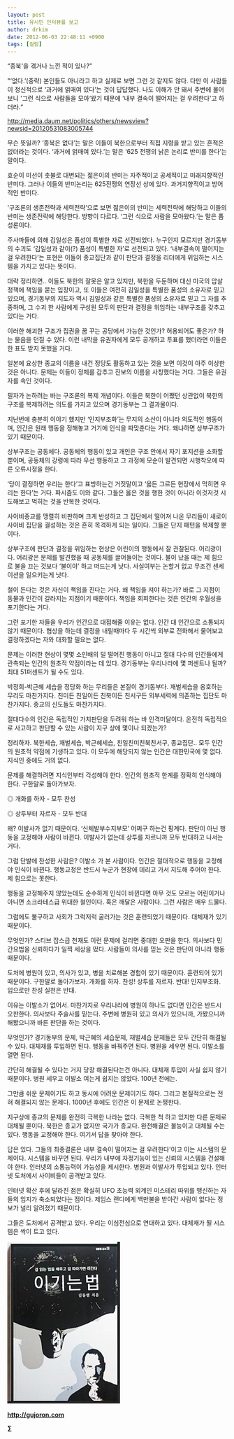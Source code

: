 ```yaml
---
layout: post
title: 유시민 인터뷰를 보고
author: drkim
date: 2012-06-03 22:48:11 +0900
tags: [컬럼]
---
```

“종북'을 겪거나 느낀 적이 있나?”

  
"‘없다.’(중략) 본인들도 아니라고 하고 실제로 보면 그런 것 같지도 않다. 다만 이 사람들이 정신적으로 ‘과거에 얽매여 있다’는 것이 답답했다. 나도 이해가 안 돼서 주변에 물어보니 '그런 식으로 사람들을 모아‘왔기 때문에 ’내부 결속이 떨어지는 걸 우려한다'고 하더라.“ 

http://media.daum.net/politics/others/newsview?newsid=20120531083005744 

무슨 뜻일까? ‘종북은 없다’는 말은 이들이 북한으로부터 직접 지령을 받고 있는 흔적은 없더라는 것이다. ‘과거에 얽매여 있다.’는 말은 ‘625 전쟁의 낡은 논리로 반미를 한다’는 말이다. 

효순이 미선이 촛불로 대변되는 젊은이의 반미는 자주적이고 공세적이고 미래지향적인 반미다. 그러나 이들의 반미논리는 625전쟁의 연장선 상에 있다. 과거지향적이고 방어적인 반미다. 

‘구조론의 생존전략과 세력전략’으로 보면 젊은이의 반미는 세력전략에 해당하고 이들의 반미는 생존전략에 해당한다. 방향이 다르다. ‘그런 식으로 사람을 모아왔다.’는 말은 품성론이다. 

주사파들에 의해 김일성은 품성이 특별한 자로 선전되었다. 누구인지 모르지만 경기동부의 수괴도 ‘김일성과 같이(?) 품성이 특별한 자’로 선전되고 있다. ‘내부결속이 떨어지는걸 우려한다’는 표현은 이들이 종교집단과 같이 판단과 결정을 리더에게 위임하는 시스템을 가지고 있다는 뜻이다. 

대략 정리하면.. 이들도 북한의 잘못은 알고 있지만, 북한을 두둔하며 대신 미국의 압살정책에 책임을 묻는 입장이고, 또 이들은 여전히 김일성을 특별한 품성의 소유자로 믿고 있으며, 경기동부의 지도자 역시 김일성과 같은 특별한 품성의 소유자로 믿고 그 자를 추종하며, 그 수괴 한 사람에게 구성원 모두의 판단과 결정을 위임하는 내부구조를 갖추고 있다는 거다. 

이러한 해괴한 구조가 집권을 꿈 꾸는 공당에서 가능한 것인가? 허용되어도 좋은가? 하는 물음을 던질 수 있다. 이런 내막을 유권자에게 모두 공개하고 투표를 했더라면 이들은 한 표도 받지 못했을 거다. 

일본에 요상한 종교의 이름을 내건 정당도 활동하고 있는 것을 보면 이것이 아주 이상한 것은 아니다. 문제는 이들이 정체를 감추고 진보의 이름을 사칭했다는 거다. 그들은 유권자를 속인 것이다. 

필자가 논하려는 바는 구조론의 복제 개념이다. 이들은 북한이 어쨌던 상관없이 북한의 구조를 복제하려는 의도를 가지고 있으며 경기동부는 그 결과물이다. 

지난번에 충분히 이야기 했지만 ‘인지부조화’는 무지의 소산이 아니라 의도적인 행동이며, 인간은 원래 행동을 정해놓고 거기에 인식을 짜맞춘다는 거다. 왜냐하면 상부구조가 있기 때문이다. 

상부구조는 공동체다. 공동체의 행동이 있고 개인은 구조 안에서 자기 포지션을 소화할 뿐이며, 공동체의 강령에 따라 우선 행동하고 그 과정에 모순이 발견되면 시행착오에 따른 오류시정을 한다. 

‘당이 결정하면 우리는 한다’고 표방하는건 거짓말이고 ‘옳든 그르든 현장에서 먹히면 우리는 한다’는 거다. 파시즘도 이와 같다. 그들은 옳은 것을 행한 것이 아니라 이것저것 시도해보고 먹히는 것을 반복한 것이다. 

사이비종교를 맹렬히 비판하며 크게 반성하고 그 집단에서 떨어져 나온 무리들이 새로이 사이비 집단을 결성하는 것은 흔히 목격하게 되는 일이다. 그들은 단지 패턴을 복제할 뿐이다. 

상부구조에 판단과 결정을 위임하는 현상은 어린이의 행동에서 잘 관찰된다. 어리광이다. 어리광은 문제를 발견했을 때 공동체를 끌어들이는 것이다. 불이 났을 때는 제 힘으로 불을 끄는 것보다 ‘불이야’ 하고 떠드는게 낫다. 사실여부는 논할거 없고 무조건 센세이션을 일으키는게 낫다. 

철이 든다는 것은 자신이 책임을 진다는 거다. 왜 책임을 져야 하는가? 바로 그 지점이 동물과 인간이 갈라지는 지점이기 때문이다. 책임을 회피한다는 것은 인간의 우월성을 포기한다는 거다. 

그런 포기한 자들을 우리가 인간으로 대접해줄 이유는 없다. 인간 대 인간으로 소통되지 않기 때문이다. 협상을 하는데 결정을 내릴때마다 두 시간씩 외부로 전화해서 물어보고 결정하겠다는 자와 대화할 필요는 없다. 

문제는 이러한 현상이 몇몇 소인배의 덜 떨어진 행동이 아니고 절대 다수의 인간들에게 관측되는 인간의 원초적 약점이라는 데 있다. 경기동부는 우리나라에 몇 퍼센트나 될까? 최대 51퍼센트가 될 수도 있다. 

박정희-박근혜 세습을 정당화 하는 무리들은 본질이 경기동부다. 재벌세습을 옹호하는 무리도 마찬가지다. 친미든 친일이든 친북이든 친서구든 외부세력에 의존하는 집단도 마찬가지다. 종교의 신도들도 마찬가지다. 

절대다수의 인간은 독립적인 가치판단을 두려워 하는 바 인격미달이다. 온전히 독립적으로 사고하고 판단할 수 있는 사람이 지구 상에 몇이나 되겠는가? 

정리하자. 북한세습, 재벌세습, 박근혜세습, 친일친미친북친서구, 종교집단.. 모두 인간의 원초적 약점에 기생하고 있다. 이 모두에 해당되지 않는 인간은 대한민국에 몇 없다. 지식인 중에도 거의 없다. 

문제를 해결하려면 지식인부터 각성해야 한다. 인간의 원초적 한계를 정확히 인식해야 한다. 구한말로 돌아가보자. 

◎ 개화를 하자 - 모두 찬성

  
◎ 상투부터 자르자 - 모두 반대 

왜? 이발사가 없기 때문이다. ‘신체발부수지부모’ 어쩌구 하는건 핑계다. 판단이 아닌 행동을 교정해야 사람이 바뀐다. 이발사가 없는데 상투를 자르니까 모두 반대하고 나서는 거다. 

그럼 단발에 찬성한 사람은? 이발소 가 본 사람이다. 인간은 절대적으로 행동을 교정해야 인식이 바뀐다. 행동교정은 반드시 누군가 현장에 데리고 가서 지도해 주어야 한다. 제 힘으로는 못한다. 

행동을 교정해주지 않았는데도 순수하게 인식이 바뀐다면 아무 것도 모르는 어린이거나 아니면 소크라테스급 위대한 철인이다. 혹은 깨달은 사람이다. 그런 사람은 매우 드물다. 

그럼에도 불구하고 사회가 그럭저럭 굴러가는 것은 훈련되었기 때문이다. 대체재가 있기 때문이다. 

무엇인가? 스티브 잡스급 천재도 이런 문제에 걸리면 중대한 오판을 한다. 의사보다 민간요법을 신뢰하다가 일찍 세상을 떴다. 사람들이 의사를 믿는 것은 판단이 아니라 행동 때문이다. 

도처에 병원이 있고, 의사가 있고, 병을 치료해본 경험이 있기 때문이다. 훈련되어 있기 때문이다. 구한말로 돌아가보자. 개화를 하자. 찬성! 상투를 자르자. 반대! 인지부조화. 입으로만 찬성 실천은 반대. 

이유는 이발소가 없어서. 마찬가지로 우리나라에 병원이 하나도 없다면 인간은 반드시 오판한다. 의사보다 주술사를 믿는다. 주변에 병원히 있고 의사가 있으니까, 가봤으니까 해봤으니까 바른 판단을 하는 것이다. 

무엇인가? 경기동부의 문제, 박근혜의 세습문제, 재벌세습 문제들은 모두 간단히 해결될 수 있다. 대체재를 투입하면 된다. 행동을 바꿔주면 된다. 병원을 세우면 된다. 이발소를 열면 된다. 

간단히 해결될 수 있다는 거지 당장 해결된다는건 아니다. 대체재 투입이 사실 쉽지 않기 때문이다. 병원 세우고 이발소 여는게 쉽지는 않았다. 100년 전에는. 

그만큼 쉬운 문제이기도 하고 동시에 어려운 문제이기도 하다. 그리고 본질적으로는 전혀 해결되지 않는 문제다. 1000년 후에도 인간은 이 문제로 논쟁한다. 

지구상에 종교의 문제를 완전히 극복한 나라는 없다. 극복한 척 하고 있지만 다른 문제로 대체될 뿐이다. 북한은 종교가 없지만 국가가 종교다. 완전해결은 불능이고 대체될 수는 있다. 행동을 교정해야 한다. 여기서 답을 찾아야 한다. 

답은 있다. 그들의 최종결론은 내부 결속이 떨어지는 걸 우려한다'이고 이는 시스템의 문제이다. 시스템을 바꾸면 된다. 우리가 내부에 자정기능이 있는 신뢰의 시스템을 건설해야 한다. 인터넷의 소통능력이 가능성을 제시한다. 병원과 이발사가 투입되고 있다. 인터넷 도처에서 사이비들이 공격받고 있다. 



인터넷 확산 후에 달라진 점은 확실히 UFO 초능력 외계인 미스테리 따위를 맹신하는 자들의 입지가 축소되었다는 점이다. 제임스 랜디에게 백만불을 받아간 사람이 없다는 정보가 널리 알려졌기 때문이다. 



그들은 도처에서 공격받고 있다. 우리는 이심전심으로 연대하고 있다. 대체재가 될 시스템은 싹이 트고 있다. 







![](/files/attach/images/199/290/248/123456.JPG)







**http://gujoron.com**  


**∑**